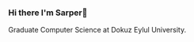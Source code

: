 ### Hi there I'm Sarper👋

 Graduate Computer Science at Dokuz Eylul University.
<!--
**Sarperbg/Sarperbg** is a ✨ _special_ ✨ repository because its `README.md` (this file) appears on your GitHub profile.

Here are some ideas to get you started:
�
- 🔭 I’m currently working on ...
- 🌱 I’m currently learning ...
- 👯 I’m looking to collaborate on ...
- 🤔 I’m looking for help with ...
- 💬 Ask me about ...
- 📫 How to reach me: ...
- 😄 Pronouns: ...
- ⚡ Fun fact: ...
-->
